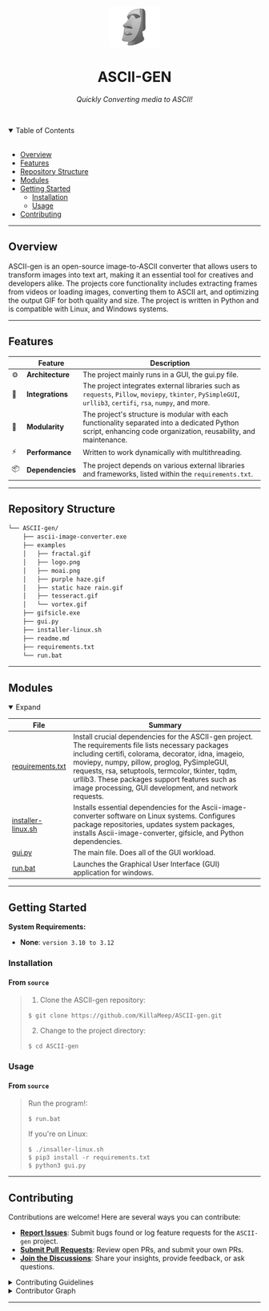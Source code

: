 <p align="center">
  <img src="https://github.com/KillaMeep/ASCII-gen/raw/main/examples/logo.png?raw=true" width="100" alt="project-logo">
</p>
<p align="center">
    <h1 align="center">ASCII-GEN</h1>
</p>
<p align="center">
    <em>Quickly Converting media to ASCII!</em>
</p>

<br><!-- TABLE OF CONTENTS -->
<details open>
  <summary>Table of Contents</summary><br>

- [ Overview](#-overview)
- [ Features](#-features)
- [ Repository Structure](#-repository-structure)
- [ Modules](#-modules)
- [ Getting Started](#-getting-started)
  - [ Installation](#-installation)
  - [ Usage](#-usage)
- [ Contributing](#-contributing)
</details>
<hr>

##  Overview

ASCII-gen is an open-source image-to-ASCII converter that allows users to transform images into text art, making it an essential tool for creatives and developers alike. The projects core functionality includes extracting frames from videos or loading images, converting them to ASCII art, and optimizing the output GIF for both quality and size. The project is written in Python and is compatible with Linux, and Windows systems.

---

##  Features

|    |   Feature         | Description |
|----|-------------------|---------------------------------------------------------------|
| ⚙️  | **Architecture**  | The project mainly runs in a GUI, the gui.py file.|
| 🔌 | **Integrations**  | The project integrates external libraries such as `requests`, `Pillow`, `moviepy`, `tkinter`, `PySimpleGUI`, `urllib3`, `certifi`, `rsa`, `numpy`, and more.|
| 🧩 | **Modularity**    | The project's structure is modular with each functionality separated into a dedicated Python script, enhancing code organization, reusability, and maintenance.|
| ⚡️  | **Performance**   | Written to work dynamically with multithreading. |
| 📦 | **Dependencies**  | The project depends on various external libraries and frameworks, listed within the `requirements.txt`.|

---

##  Repository Structure

```sh
└── ASCII-gen/
    ├── ascii-image-converter.exe
    ├── examples
    │   ├── fractal.gif
    │   ├── logo.png
    │   ├── moai.png
    │   ├── purple haze.gif
    │   ├── static haze rain.gif
    │   ├── tesseract.gif
    │   └── vortex.gif
    ├── gifsicle.exe
    ├── gui.py
    ├── installer-linux.sh
    ├── readme.md
    ├── requirements.txt
    └── run.bat
```

---

##  Modules

<details open><summary>Expand</summary>

| File                                                                                            | Summary                                                                                                                                                                                                                                                                                                                                                                    |
| ---                                                                                             | ---                                                                                                                                                                                                                                                                                                                                                                        |
| [requirements.txt](https://github.com/KillaMeep/ASCII-gen.git/blob/master/requirements.txt)     | Install crucial dependencies for the ASCII-gen project. The requirements file lists necessary packages including certifi, colorama, decorator, idna, imageio, moviepy, numpy, pillow, proglog, PySimpleGUI, requests, rsa, setuptools, termcolor, tkinter, tqdm, urllib3. These packages support features such as image processing, GUI development, and network requests. |
| [installer-linux.sh](https://github.com/KillaMeep/ASCII-gen.git/blob/master/installer-linux.sh) | Installs essential dependencies for the Ascii-image-converter software on Linux systems. Configures package repositories, updates system packages, installs Ascii-image-converter, gifsicle, and Python dependencies.                                                                         |
| [gui.py](https://github.com/KillaMeep/ASCII-gen.git/blob/master/gui.py)                         | The main file. Does all of the GUI workload.                                                                     |
| [run.bat](https://github.com/KillaMeep/ASCII-gen.git/blob/master/run.bat)                       | Launches the Graphical User Interface (GUI) application for windows.                                                                                                                                                                        |

</details>

---

##  Getting Started

**System Requirements:**

* **None**: `version 3.10 to 3.12`

###  Installation

<h4>From <code>source</code></h4>

> 1. Clone the ASCII-gen repository:
>
> ```console
> $ git clone https://github.com/KillaMeep/ASCII-gen.git
> ```
>
> 2. Change to the project directory:
> ```console
> $ cd ASCII-gen
> ```

###  Usage

<h4>From <code>source</code></h4>

> Run the program!:
> ```console
> $ run.bat
> ```
>
> If you're on Linux:
> ```console
> $ ./insaller-linux.sh
> $ pip3 install -r requirements.txt
> $ python3 gui.py




---

##  Contributing

Contributions are welcome! Here are several ways you can contribute:

- **[Report Issues](https://github.com/KillaMeep/ASCII-gen.git/issues)**: Submit bugs found or log feature requests for the `ASCII-gen` project.
- **[Submit Pull Requests](https://github.com/KillaMeep/ASCII-gen.git/blob/main/CONTRIBUTING.md)**: Review open PRs, and submit your own PRs.
- **[Join the Discussions](https://github.com/KillaMeep/ASCII-gen.git/discussions)**: Share your insights, provide feedback, or ask questions.

<details closed>
<summary>Contributing Guidelines</summary>

1. **Fork the Repository**: Start by forking the project repository to your github account.
2. **Clone Locally**: Clone the forked repository to your local machine using a git client.
   ```sh
   git clone https://github.com/KillaMeep/ASCII-gen.git
   ```
3. **Create a New Branch**: Always work on a new branch, giving it a descriptive name.
   ```sh
   git checkout -b new-feature-x
   ```
4. **Make Your Changes**: Develop and test your changes locally.
5. **Commit Your Changes**: Commit with a clear message describing your updates.
   ```sh
   git commit -m 'Implemented new feature x.'
   ```
6. **Push to github**: Push the changes to your forked repository.
   ```sh
   git push origin new-feature-x
   ```
7. **Submit a Pull Request**: Create a PR against the original project repository. Clearly describe the changes and their motivations.
8. **Review**: Once your PR is reviewed and approved, it will be merged into the main branch. Congratulations on your contribution!
</details>

<details closed>
<summary>Contributor Graph</summary>
<br>
<p align="center">
   <a href="https://github.com{/KillaMeep/ASCII-gen.git/}graphs/contributors">
      <img src="https://contrib.rocks/image?repo=KillaMeep/ASCII-gen.git">
   </a>
</p>
</details>


---
